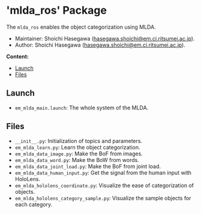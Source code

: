 # 'mlda_ros' Package

The `mlda_ros` enables the object categorization using MLDA.

*   Maintainer: Shoichi Hasegawa ([hasegawa.shoichi@em.ci.ritsumei.ac.jp](mailto:hasegawa.shoichi@em.ci.ritsumei.ac.jp)).
*   Author: Shoichi Hasegawa ([hasegawa.shoichi@em.ci.ritsumei.ac.jp](mailto:hasegawa.shoichi@em.ci.ritsumei.ac.jp)).

**Content:**

*   [Launch](#launch)
*   [Files](#files)

## Launch

*   `em_mlda_main.launch`: The whole system of the MLDA.

## Files

*   `__init__.py`: Initialization of topics and parameters.
*   `em_mlda_learn.py`: Learn the object categorization.
*   `em_mlda_data_image.py`: Make the BoF from images.
*   `em_mlda_data_word.py`: Make the BoW from words.
*   `em_mlda_data_joint_load.py`: Make the BoF from joint load.
*   `em_mlda_data_human_input.py`: Get the signal from the human input with HoloLens.
*   `em_mlda_hololens_coordinate.py`: Visualize the ease of categorization of objects.
*   `em_mlda_hololens_category_sample.py`: Visualize the sample objects for each category.
